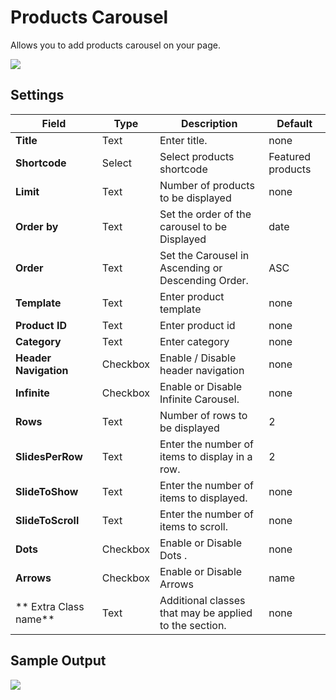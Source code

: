 # Products Carousel

Allows you to add products carousel on your page.

![](http://transvelo.github.io/docs/techmarket/images/product-carousel-setting.png)

## Settings

| Field | Type | Description | Default
| -- | -- | -- | -- |
| **Title** | Text |  Enter title. | none
| **Shortcode** | Select | Select products shortcode | Featured products
| **Limit** | Text | Number of products to be displayed | none
| **Order by** | Text |  Set the order of the carousel to be Displayed | date
| **Order** | Text | Set the Carousel in Ascending or Descending Order. | ASC
| **Template** | Text | Enter product template | none
| **Product ID** | Text |  Enter product id | none
| **Category** | Text |  Enter category | none
| **Header Navigation** | Checkbox |  Enable / Disable header navigation | none
| **Infinite** | Checkbox |  Enable or Disable Infinite Carousel. |none
| **Rows** | Text |  Number of rows to be displayed | 2
| **SlidesPerRow** | Text |  Enter the number of items to display in a row. | 2
| **SlideToShow** | Text | Enter the number of items to displayed. | none
| **SlideToScroll** | Text | Enter the number of items to scroll. | none
| **Dots** | Checkbox |  Enable or Disable Dots . |none
| **Arrows** | Checkbox |  Enable or Disable Arrows | name
| ** Extra Class name** | Text | Additional classes that may be applied to the section. | none

## Sample Output

![](http://transvelo.github.io/docs/techmarket/images/output-product-carousel.png)
